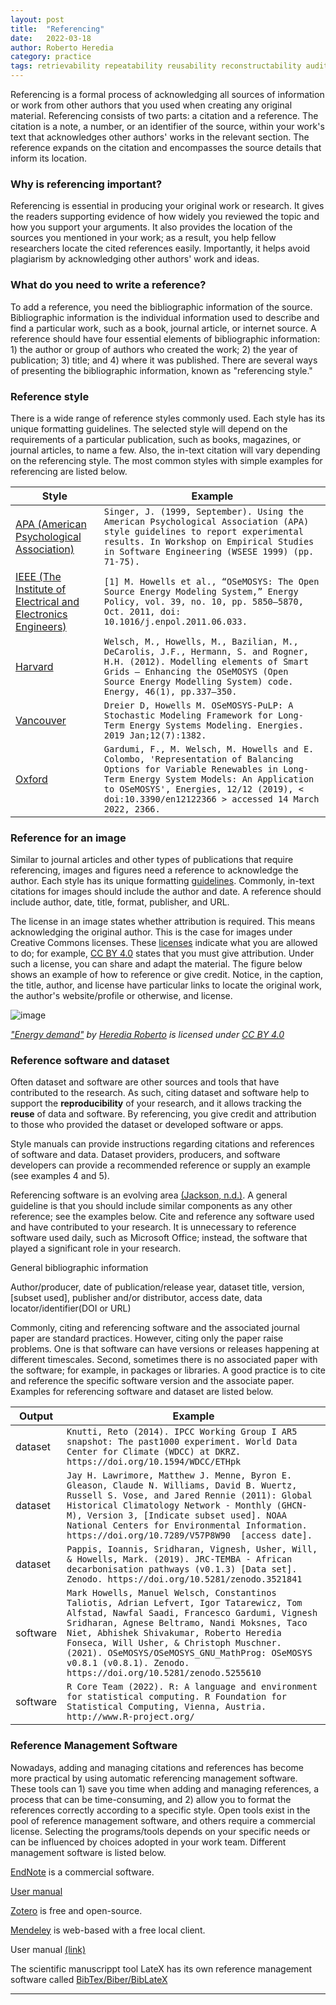 ```yaml
---
layout: post
title:  "Referencing"
date:   2022-03-18
author: Roberto Heredia
category: practice
tags: retrievability repeatability reusability reconstructability auditability
---
```


Referencing is a formal process of acknowledging all sources of information or work from other authors that you used when creating any original material. Referencing consists of two parts: a citation and a reference. The citation is a note, a number, or an identifier of the source, within your work's text that acknowledges other authors' works in the relevant section. The reference expands on the citation and encompasses the source details that inform its location.

### Why is referencing important?

Referencing is essential in producing your original work or research. It gives the readers supporting evidence of how widely you reviewed the topic and how you support your arguments. It also provides the location of the sources you mentioned in your work; as a result, you help fellow researchers locate the cited references easily.
Importantly, it helps avoid plagiarism by acknowledging other authors' work and ideas.

### What do you need to write a reference?

To add a reference, you need the bibliographic information of the source. Bibliographic information is the individual information used to describe and find a particular work, such as a book, journal article, or internet source. A reference should have four essential elements of bibliographic information: 1) the author or group of authors who created the work; 2) the year of publication; 3) title; and 4) where it was published. There are several ways of presenting the bibliographic information, known as "referencing style."

### Reference style

There is a wide range of reference styles commonly used. Each style has its unique formatting guidelines. The selected style will depend on the requirements of a particular publication, such as books, magazines, or journal articles, to name a few. Also, the in-text citation will vary depending on the referencing style. The most common styles with simple examples for referencing are listed below.


|Style | Example |
|-|-|
| [APA (American Psychological Association)](https://owl.purdue.edu/owl/research_and_citation/apa_style/apa_formatting_and_style_guide/general_format.html) | `Singer, J. (1999, September). Using the American Psychological Association (APA) style guidelines to report experimental results. In Workshop on Empirical Studies in Software Engineering (WSESE 1999) (pp. 71-75).`
| [IEEE (The Institute of Electrical and Electronics Engineers)](https://ieeeauthorcenter.ieee.org/wp-content/uploads/IEEE-Reference-Guide.pdf) | `[1] M. Howells et al., “OSeMOSYS: The Open Source Energy Modeling System,” Energy Policy, vol. 39, no. 10, pp. 5850–5870, Oct. 2011, doi: 10.1016/j.enpol.2011.06.033.` |
| [Harvard](https://libguides.scu.edu.au/harvard) | `Welsch, M., Howells, M., Bazilian, M., DeCarolis, J.F., Hermann, S. and Rogner, H.H. (2012). Modelling elements of Smart Grids – Enhancing the OSeMOSYS (Open Source Energy Modelling System) code. Energy, 46(1), pp.337–350.` |
| [Vancouver](https://www.imperial.ac.uk/media/imperial-college/administration-and-support-services/library/public/vancouver.pdf) | `Dreier D, Howells M. OSeMOSYS-PuLP: A Stochastic Modeling Framework for Long-Term Energy Systems Modeling. Energies. 2019 Jan;12(7):1382.` |
| [Oxford](https://libguides.mq.edu.au/referencing/Oxford#:~:text=Oxford%20style&text=Notes%20are%20numbered%20sequentially%2C%20beginning,of%20publication%2C%20the%20page%20reference.) | `Gardumi, F., M. Welsch, M. Howells and E. Colombo, 'Representation of Balancing Options for Variable Renewables in Long-Term Energy System Models: An Application to OSeMOSYS', Energies, 12/12 (2019), < doi:10.3390/en12122366 > accessed 14 March 2022, 2366.` |

### Reference for an image

Similar to journal articles and other types of publications that require referencing, images and figures need a reference to acknowledge the author. Each style has its unique formatting [guidelines](https://library.swtafe.edu.au/c.php?g=924083&p=6672159). Commonly, in-text citations for images should include the author and date. A reference should include author, date, title, format, publisher, and URL.

The license in an image states whether attribution is required. This means acknowledging the original author. This is the case for images under Creative Commons licenses. These [licenses](https://creativecommons.org/choose/) indicate what you are allowed to do; for example, [CC BY 4.0](https://creativecommons.org/licenses/by/4.0/) states that you must give attribution. Under such a license, you can share and adapt the material. The figure below shows an example of how to reference or give credit. Notice, in the caption, the title, author, and license have particular links to locate the original work, the author's website/profile or otherwise, and license.

![image](https://user-images.githubusercontent.com/55062734/160800411-aa5b4f70-91b6-4819-b292-1e3d78950e9e.png#center)

*["Energy demand"](https://commons.wikimedia.org/wiki/File:Energy_demand.jpg) by [Heredia Roberto](https://commons.wikimedia.org/w/index.php?search=Herediar&title=Special:MediaSearch&go=Go&type=image) is licensed under [CC BY 4.0](https://creativecommons.org/licenses/by/4.0/)*

### Reference software and dataset

Often dataset and software are other sources and tools that have contributed to the research. As such, citing dataset and software help to support the **reproducibility** of your research, and it allows tracking the **reuse** of data and software. By referencing, you give credit and attribution to those who provided the dataset or developed software or apps.

Style manuals can provide instructions regarding citations and references of software and data. Dataset providers, producers, and software developers can provide a recommended reference or supply an example (see examples 4 and 5).

Referencing software is an evolving area [(Jackson, n.d.)][2]. A general guideline is that you should include similar components as any other reference; see the examples below. Cite and reference any software used and have contributed to your research. It is unnecessary to reference software used daily, such as Microsoft Office; instead, the software that played a significant role in your research.

General bibliographic information

Author/producer, date of publication/release year, dataset title, version, [subset used], publisher and/or distributor, access date, data locator/identifier(DOI or URL)

Commonly, citing and referencing software and the associated journal paper are standard practices. However, citing only the paper raise problems. One is that software can have versions or releases happening at different timescales. Second, sometimes there is no associated paper with the software; for example, in packages or libraries. A good practice is to cite and reference the specific software version and the associate paper. Examples for referencing software and dataset are listed below.

|Output | Example |
|-|-|
| dataset | `Knutti, Reto (2014). IPCC Working Group I AR5 snapshot: The past1000 experiment. World Data Center for Climate (WDCC) at DKRZ. https://doi.org/10.1594/WDCC/ETHpk`
| dataset | `Jay H. Lawrimore, Matthew J. Menne, Byron E. Gleason, Claude N. Williams, David B. Wuertz, Russell S. Vose, and Jared Rennie (2011): Global Historical Climatology Network - Monthly (GHCN-M), Version 3, [Indicate subset used]. NOAA National Centers for Environmental Information. https://doi.org/10.7289/V57P8W90  [access date].` |
| dataset | `Pappis, Ioannis, Sridharan, Vignesh, Usher, Will, & Howells, Mark. (2019). JRC-TEMBA - African decarbonisation pathways (v0.1.3) [Data set]. Zenodo. https://doi.org/10.5281/zenodo.3521841` |
| software | `Mark Howells, Manuel Welsch, Constantinos Taliotis, Adrian Lefvert, Igor Tatarewicz, Tom Alfstad, Nawfal Saadi, Francesco Gardumi, Vignesh Sridharan, Agnese Beltramo, Nandi Moksnes, Taco Niet, Abhishek Shivakumar, Roberto Heredia Fonseca, Will Usher, & Christoph Muschner. (2021). OSeMOSYS/OSeMOSYS_GNU_MathProg: OSeMOSYS v0.8.1 (v0.8.1). Zenodo. https://doi.org/10.5281/zenodo.5255610` |
| software | `R Core Team (2022). R: A language and environment for statistical computing. R Foundation for Statistical Computing, Vienna, Austria. http://www.R-project.org/` |

### Reference Management Software

Nowadays, adding and managing citations and references has become more practical by using automatic referencing management software. These tools can 1) save you time when adding and managing references, a process that can be time-consuming, and 2) allow you to format the references correctly according to a specific style.
Open tools exist in the pool of reference management software, and others require a commercial license. Selecting the programs/tools depends on your specific needs or can be influenced by choices adopted in your work team. Different management software is listed below.

[EndNote](https://endnote.com/) is a commercial software.

[User manual](https://clarivate.libguides.com/endnote_training/endnote_online)

[Zotero](https://www.zotero.org/) is free and open-source.

[Mendeley](https://www.mendeley.com/?interaction_required=true) is web-based with a free local client.

User manual [(link)]( https://www.mendeley.com/guides/mendeley-reference-manager/)

The scientific manuscrippt tool LateX has its own reference management software called
[BibTex/Biber/BibLateX](https://www.overleaf.com/learn/latex/Bibliography_management_with_bibtex)

---
[2]:	https://www.software.ac.uk/how-cite-software "M. Jackson, How to cite and describe software | Software Sustainability Institute, (n.d.). https://www.software.ac.uk/how-cite-software (accessed March 30, 2022)."


